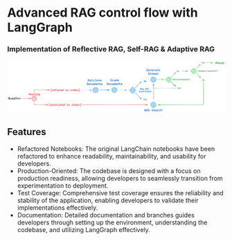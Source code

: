 # Advanced RAG control flow with LangGraph


### Implementation of Reflective RAG, Self-RAG & Adaptive RAG

![img.png](img.png)


## Features
- Refactored Notebooks: The original LangChain notebooks have been refactored to enhance readability, maintainability, and usability for developers.
- Production-Oriented: The codebase is designed with a focus on production readiness, allowing developers to seamlessly transition from experimentation to deployment.
- Test Coverage: Comprehensive test coverage ensures the reliability and stability of the application, enabling developers to validate their implementations effectively.
- Documentation: Detailed documentation and branches guides developers through setting up the environment, understanding the codebase, and utilizing LangGraph effectively.